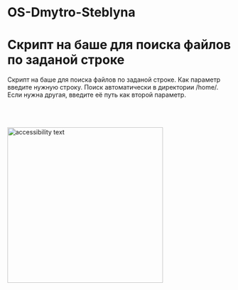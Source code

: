 # OS-Dmytro-Steblyna

Скрипт на баше для поиска файлов по заданой строке
=======
Скрипт на баше для поиска файлов по заданой строке.
Как параметр введите нужную строку.
Поиск автоматически в директории /home/. Если нужна другая, введите её путь как второй параметр.



<br><br><br>
<img src="https://miro.medium.com/max/1200/0*tmfbLDU_hIeg0B3B.jpg" width="350" alt="accessibility text"></center>

